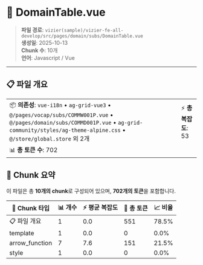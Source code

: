 # 📄 DomainTable.vue

> **파일 경로**: `vizier(sample)/vizier-fe-all-develop/src/pages/domain/subs/DomainTable.vue`  
> **생성일**: 2025-10-13  
> **Chunk 수**: 10개  
> **언어**: Javascript / Vue
---





## 📋 파일 개요

| | |
|--|--|
| 📦 **의존성**: `vue-i18n` • `ag-grid-vue3` • `@/pages/vocap/subs/COMMW001P.vue` • `@/pages/domain/subs/COMMD001P.vue` • `ag-grid-community/styles/ag-theme-alpine.css` • `@/store/global.store` 외 2개 | ⚡ **총 복잡도**: 53 |
| 📊 **총 토큰 수**: 702 |  |






## 🧩 Chunk 요약

이 파일은 총 **10개의 chunk**로 구성되어 있으며, **702개의 토큰**을 포함합니다.

| 🧩 Chunk 타입 | 📊 개수 | ⚡ 평균 복잡도 | 📝 총 토큰 | 📈 비율 |
|---------------|--------|-------------|----------|--------|
| 📋 파일 개요 | 1 | 0.0 | 551 | 78.5% |
| template | 1 | 0.0 | 0 | 0.0% |
| arrow_function | 7 | 7.6 | 151 | 21.5% |
| style | 1 | 0.0 | 0 | 0.0% |

